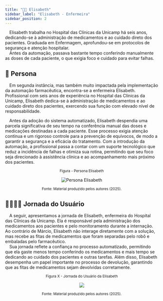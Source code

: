 ```yaml
---
title: "👩🏾 Elisabeth"
sidebar_label: "Elisabeth - Enfermeira"
sidebar_position: 2
---
```

&emsp;Elisabeth trabalha no Hospital das Clínicas da Unicamp há seis anos, dedicando-se à administração de medicamentos e ao cuidado direto dos pacientes. Graduada em Enfermagem, aprofundou-se em protocolos de segurança e atenção hospitalar.   
&emsp;Antes da automação, passava bastante tempo conferindo manualmente as doses de cada paciente, o que exigia foco e cuidado para evitar falhas.

## 👥 Persona

&emsp;Em segunda instância, mas também muito impactada pela implementação da automação farmacêutica, encontra-se a enfermeira Elisabeth. Profissional com seis anos de experiência no Hospital das Clínicas da Unicamp, Elisabeth dedica-se à administração de medicamentos e ao cuidado direto dos pacientes, exercendo sua função com elevado nível de responsabilidade.

&emsp;Antes da adoção do sistema automatizado, Elisabeth despendia uma parcela significativa de seu tempo na conferência manual das doses e medicações destinadas a cada paciente. Esse processo exigia atenção contínua e um rigoroso controle para a prevenção de equívocos, de modo a garantir a segurança e a eficácia do tratamento. Com a introdução da automação, a profissional passa a contar com um suporte tecnológico que reduz a incidência de falhas e otimiza sua rotina, permitindo que seu foco seja direcionado à assistência clínica e ao acompanhamento mais próximo dos pacientes.

<div align="center">

  <sub>Figura - Persona Elisabeth</sub>

  <img src="/img/persona_elisabeth.png" alt="Persona Elisabeth"></img>

  <sup>Fonte: Material produzido pelos autores (2025).</sup>

</div>

## 🚶🏾‍♀️‍➡️ Jornada do Usuário

&emsp;A seguir, apresentamos a jornada de Elisabeth, enfermeira do Hospital das Clínicas da Unicamp. Ela é responsável pela administração dos medicamentos aos pacientes e pelo monitoramento durante a internação. Ao contrário de Márcio, Elisabeth não interage diretamente com a solução, mas recebe as fitas de medicamentos que foram separadas pelo robô e embaladas pelo farmacêutico.  
&emsp;Sua jornada reflete a confiança no processo automatizado, permitindo que ela gaste menos tempo conferindo os medicamentos e mais tempo se dedicando ao cuidado dos pacientes e outras tarefas. Além disso, Elisabeth desempenha um papel importante no processo de devolução, garantindo que as fitas de medicamentos sejam devolvidas corretamente.


<div align="center">

  <sub>Figura X - Jornada do Usuário da Elisabeth </sub>

  <img src="/img/jornada-2.png"/>

  <sup>Fonte: Material produzido pelos autores (2025).</sup>

</div>

